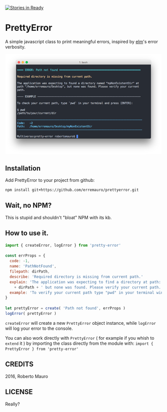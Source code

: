 [![Stories in Ready](https://badge.waffle.io/erremauro/prettyerror.png?label=ready&title=Ready)](https://waffle.io/erremauro/prettyerror)
# PrettyError

A simple javascript class to print meaningful errors, inspired by [elm][1]'s error verbosity.

![PrettyError screenshot][2]

[1]: http://elm-lang.org
[2]: screenshot/screenshot.png


## Installation

Add PrettyError to your project from github:

```bash
npm install git+https://github.com/erremauro/prettyerror.git
```


## Wait, no NPM?

This is stupid and shouldn't "bloat" NPM with its kb.


## How to use it.

```javascript
import { createError, logError } from 'pretty-error'

const errProps = {
  code: -1,
  name: 'PathNotFound',
  filepath: dirPath,
  describe: 'Required directory is missing from current path.'
  explain: 'The application was expecting to find a directory at path: '
    + dirPath + ' but none was found. Please verify your current path.'
  example: 'To verify your current path type "pwd" in your terminal window'
}

let prettyError = create( 'Path not found', errProps )
logError( prettyError )
```


`createError` will create a new `PrettyError` object instance, while `logError`
will log your error to the console. 

You can also work directly with `PrettyError` ( for example if you whish to `extend` it ) by importing the class directly from the module with: `import { PrettyError } from 'pretty-error'`


## CREDITS

2016, Roberto Mauro


## LICENSE

Really?
